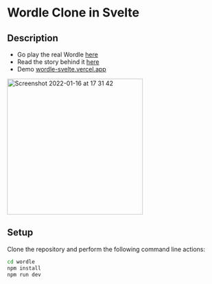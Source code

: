 # Wordle Clone in Svelte

## Description
- Go play the real Wordle [here](https://www.powerlanguage.co.uk/wordle/)
- Read the story behind it [here](https://www.nytimes.com/2022/01/03/technology/wordle-word-game-creator.html)
- Demo [wordle-svelte.vercel.app](https://wordle-svelte.vercel.app/)

<img width="316" alt="Screenshot 2022-01-16 at 17 31 42" src="https://user-images.githubusercontent.com/6055913/149662186-bf38bcc4-7e75-4177-b5fa-a926d75bf54d.png">

## Setup
Clone the repository and perform the following command line actions:
```bash
cd wordle
npm install
npm run dev
```
